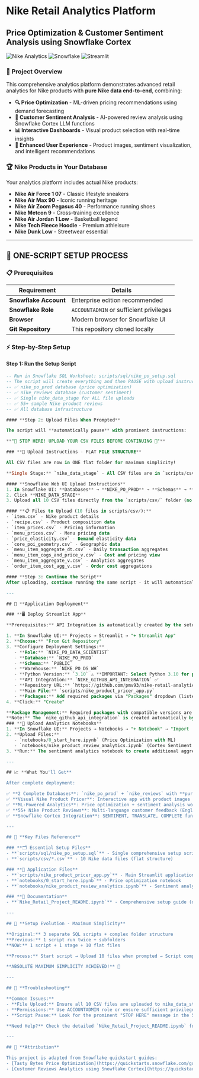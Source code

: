 # Nike Retail Analytics Platform
## Price Optimization & Customer Sentiment Analysis using Snowflake Cortex

![Nike Analytics](https://img.shields.io/badge/Nike-Analytics-orange.svg) ![Snowflake](https://img.shields.io/badge/Snowflake-Cortex-blue.svg) ![Streamlit](https://img.shields.io/badge/Streamlit-App-red.svg)

### 🎯 **Project Overview**

This comprehensive analytics platform demonstrates advanced retail analytics for Nike products with **pure Nike data end-to-end**, combining:

- **🔍 Price Optimization** - ML-driven pricing recommendations using demand forecasting
- **🧠 Customer Sentiment Analysis** - AI-powered review analysis using Snowflake Cortex LLM functions  
- **📊 Interactive Dashboards** - Visual product selection with real-time insights
- **🎨 Enhanced User Experience** - Product images, sentiment visualization, and intelligent recommendations

### 🏆 **Nike Products in Your Database**

Your analytics platform includes actual Nike products:
- **Nike Air Force 1 07** - Classic lifestyle sneakers
- **Nike Air Max 90** - Iconic running heritage  
- **Nike Air Zoom Pegasus 40** - Performance running shoes
- **Nike Metcon 9** - Cross-training excellence
- **Nike Air Jordan 1 Low** - Basketball legend
- **Nike Tech Fleece Hoodie** - Premium athleisure
- **Nike Dunk Low** - Streetwear essential

---

## 🚀 **ONE-SCRIPT SETUP PROCESS**

### **📋 Prerequisites**

| Requirement | Details |
|-------------|---------|
| **Snowflake Account** | Enterprise edition recommended |
| **Snowflake Role** | `ACCOUNTADMIN` or sufficient privileges |
| **Browser** | Modern browser for Snowflake UI |
| **Git Repository** | This repository cloned locally |

### **⚡ Step-by-Step Setup**

#### **Step 1: Run the Setup Script**
```sql
-- Run in Snowflake SQL Worksheet: scripts/sql/nike_po_setup.sql
-- The script will create everything and then PAUSE with upload instructions
-- ✅ nike_po_prod database (price optimization)
-- ✅ nike_reviews database (customer sentiment)  
-- ✅ Single nike_data_stage for ALL file uploads
-- ✅ 55+ sample Nike product reviews
-- ✅ All database infrastructure

#### **Step 2: Upload Files When Prompted**

The script will **automatically pause** with prominent instructions:

**"🛑 STOP HERE! UPLOAD YOUR CSV FILES BEFORE CONTINUING 🛑"**

### **📁 Upload Instructions - FLAT FILE STRUCTURE**

All CSV files are now in ONE flat folder for maximum simplicity!

**Single Stage:** `nike_data_stage` - All CSV files are in `scripts/csv/` folder

#### **Snowflake Web UI Upload Instructions**
1. In Snowflake UI: **Databases** → **NIKE_PO_PROD** → **Schemas** → **PUBLIC** → **Stages**
2. Click **NIKE_DATA_STAGE**
3. Upload all 10 CSV files directly from the `scripts/csv/` folder (no subfolders needed!)

#### **📋 Files to Upload (10 files in scripts/csv/):**
- `item.csv` - Nike product details
- `recipe.csv` - Product composition data
- `item_prices.csv` - Pricing information
- `menu_prices.csv` - Menu pricing data
- `price_elasticity.csv` - Demand elasticity data
- `core_poi_geometry.csv` - Geographic data
- `menu_item_aggregate_dt.csv` - Daily transaction aggregates
- `menu_item_cogs_and_price_v.csv` - Cost and pricing view
- `menu_item_aggregate_v.csv` - Analytics aggregates
- `order_item_cost_agg_v.csv` - Order cost aggregations

#### **Step 3: Continue the Script**
After uploading, continue running the same script - it will automatically load all data into tables and complete the setup.

---

## 📱 **Application Deployment**

### **🖥️ Deploy Streamlit App**

**Prerequisites:** API Integration is automatically created by the setup script.

1. **In Snowflake UI:** Projects → Streamlit → "+ Streamlit App"
2. **Choose:** "From Git Repository"
3. **Configure Deployment Settings:**
   - **Role:** `NIKE_PO_DATA_SCIENTIST`
   - **Database:** `NIKE_PO_PROD`
   - **Schema:** `PUBLIC`
   - **Warehouse:** `NIKE_PO_DS_WH`
   - **Python Version:** `3.10` ⚠️ **IMPORTANT: Select Python 3.10 for package compatibility**
   - **API Integration:** `NIKE_GITHUB_API_INTEGRATION` ✅
   - **Repository URL:** `https://github.com/pmv93/nike-retail-analytics-snowflake-aws`
   - **Main File:** `scripts/nike_product_pricer_app.py`
   - **Packages:** Add required packages via "Packages" dropdown (listed in app comments)
4. **Click:** "Create"

**Package Management:** Required packages with compatible versions are listed in comments at the top of the Streamlit app file. When creating the app in Snowflake, add them via the "Packages" dropdown: pandas==2.0.3, numpy==1.24.3, plotly==5.17.0, matplotlib==3.7.2, seaborn==0.12.2, wordcloud==1.9.2, snowflake-ml-python==1.4.0. Note: streamlit and snowflake-snowpark-python are built-in.
**Note:** The `nike_github_api_integration` is created automatically by the setup script to enable Git repository access.
### **📓 Upload Analytics Notebooks**
1. **In Snowflake UI:** Projects → Notebooks → "+ Notebook" → "Import .ipynb file"
2. **Upload Files:**
   - `notebooks/0_start_here.ipynb` (Price Optimization with ML)
   - `notebooks/nike_product_review_analytics.ipynb` (Cortex Sentiment Analysis)
3. **Run:** The sentiment analytics notebook to create additional aggregated tables

---

## 📈 **What You'll Get**

After complete deployment:

✅ **2 Complete Databases**: `nike_po_prod` + `nike_reviews` with **pure Nike data**  
✅ **Visual Nike Product Pricer**: Interactive app with product images and AI insights  
✅ **ML-Powered Analytics**: Price optimization + sentiment analysis workflows  
✅ **55+ Nike Product Reviews**: Multi-language customer feedback (English, Spanish, French)  
✅ **Snowflake Cortex Integration**: SENTIMENT, TRANSLATE, COMPLETE functions  

---

## 🎯 **Key Files Reference**

### **🗂️ Essential Setup Files**
- **`scripts/sql/nike_po_setup.sql`** - Single comprehensive setup script
- **`scripts/csv/*.csv`** - 10 Nike data files (flat structure)

### **📱 Application Files**  
- **`scripts/nike_product_pricer_app.py`** - Main Streamlit application
- **`notebooks/0_start_here.ipynb`** - Price optimization notebook
- **`notebooks/nike_product_review_analytics.ipynb`** - Sentiment analysis notebook

### **📖 Documentation**
- **`Nike_Retail_Project_README.ipynb`** - Comprehensive setup guide (detailed version)

---

## 🎉 **Setup Evolution - Maximum Simplicity**

**Original:** 3 separate SQL scripts + complex folder structure  
**Previous:** 1 script run twice + subfolders  
**NOW:** 1 script + 1 stage + 10 flat files  

**Process:** Start script → Upload 10 files when prompted → Script completes → Deploy apps

**ABSOLUTE MAXIMUM SIMPLICITY ACHIEVED!** 🚀

---

## 🔧 **Troubleshooting**

**Common Issues:**
- **File Upload:** Ensure all 10 CSV files are uploaded to nike_data_stage
- **Permissions:** Use ACCOUNTADMIN role or ensure sufficient privileges
- **Script Pause:** Look for the prominent "STOP HERE" message in the SQL output

**Need Help?** Check the detailed `Nike_Retail_Project_README.ipynb` for comprehensive guidance.

---

## 📜 **Attribution**

This project is adapted from Snowflake quickstart guides:
- [Tasty Bytes Price Optimization](https://quickstarts.snowflake.com/guide/tasty_bytes_price_optimization_using_snowflake_notebooks_and_streamlit/)
- [Customer Reviews Analytics using Snowflake Cortex](https://quickstarts.snowflake.com/guide/customer_reviews_analytics_using_snowflake_cortex/)
